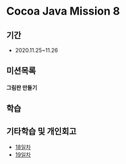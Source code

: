 # Cocoa Java Mission 8

## 기간
- 2020.11.25~11.26

## 미션목록

#### 그림판 만들기





## 학습




## 기타학습 및 개인회고
- [18일차](https://www.notion.so/18-dc3ef92cffa34ced8302a160b69f657a)
- [19일차]()